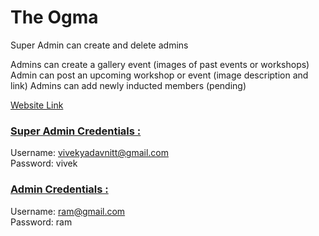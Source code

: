 # The Ogma

Super Admin can create and delete admins

Admins can create a gallery event (images of past events or workshops)
Admin can post an upcoming workshop or event (image description and link)
Admins can add newly inducted members (pending)

[ Website Link ](https://theogma.vercel.app/)

### [Super Admin Credentials : ](https://theogma.vercel.app/super-admin/login)
 Username: vivekyadavnitt@gmail.com\
 Password: vivek

### [Admin Credentials : ](https://theogma.vercel.app/admin/login)
 Username: ram@gmail.com\
 Password: ram







 
